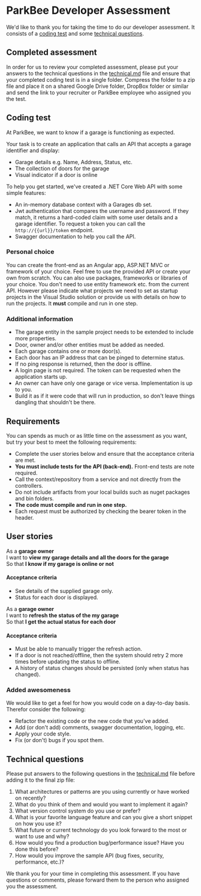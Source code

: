 # ParkBee Developer Assessment

We'd like to thank you for taking the time to do our developer assessment. It consists of a [coding test](#coding-test) and some [technical questions](#technical-questions).

## Completed assessment

In order for us to review your completed assessment, please put your answers to the technical questions in the [technical.md](technical.md) file and ensure that your completed coding test is in a single folder. Compress the folder to a zip file and place it on a shared Google Drive folder, DropBox folder or similar and send the link to your recruiter or ParkBee employee who assigned you the test.

## Coding test

At ParkBee, we want to know if a garage is functioning as expected.

Your task is to create an application that calls an API that accepts a garage identifier and display:

* Garage details e.g. Name, Address, Status, etc.
* The collection of doors for the garage
* Visual indicator if a door is online

To help you get started, we've created a .NET Core Web API with some simple features:

* An in-memory database context with a Garages db set.
* Jwt authentication that compares the username and password. If they match, it returns a hard-coded claim with some user details and a garage identifier. To request a token you can call the `http://{{url}}/token` endpoint.
* Swagger documentation to help you call the API.

### Personal choice

You can create the front-end as an Angular app, ASP.NET MVC or framework of your choice. Feel free to use the provided API or create your own from scratch. You can also use packages, frameworks or libraries of your choice. You don't need to use entity framework etc. from the current API.
However please indicate what projects we need to set as startup projects in the Visual Studio solution or provide us with details on how to run the projects. It **must** compile and run in one step.

### Additional information

* The garage entity in the sample project needs to be extended to include more properties.
* Door, owner and/or other entities must be added as needed.
* Each garage contains one or more door(s).
* Each door has an IP address that can be pinged to determine status.
* If no ping response is returned, then the door is offline.
* A login page is not required. The token can be requested when the application starts up.
* An owner can have only one garage or vice versa. Implementation is up to you.
* Build it as if it were code that will run in production, so don't leave things dangling that shouldn't be there.

## Requirements

You can spends as much or as little time on the assessment as you want, but try your best to meet the following requirements:

* Complete the user stories below and ensure that the acceptance criteria are met.
* **You must include tests for the API (back-end).** Front-end tests are note required.
* Call the context/repository from a service and not directly from the controllers.
* Do not include artifacts from your local builds such as nuget packages and bin folders.
* **The code must compile and run in one step.**
* Each request must be authorized by checking the bearer token in the header.

## User stories

As a **garage owner**  
I want to **view my garage details and all the doors for the garage**  
So that **I know if my garage is online or not**  

#### Acceptance criteria

* See details of the supplied garage only.
* Status for each door is displayed.

As a **garage owner**  
I want to **refresh the status of the my garage**  
So that **I get the actual status for each door**

#### Acceptance criteria

* Must be able to manually trigger the refresh action.
* If a door is not reached/offline, then the system should retry 2 more times before updating the status to offline.
* A history of status changes should be persisted (only when status has changed).

### Added awesomeness

We would like to get a feel for how you would code on a day-to-day basis. Therefor consider the following:

* Refactor the existing code or the new code that you've added.
* Add (or don't add) comments, swagger documentation, logging, etc.
* Apply your code style.
* Fix (or don't) bugs if you spot them.

## Technical questions

Please put answers to the following questions in the [technical.md](technical.md) file before adding it to the final zip file:

1. What architectures or patterns are you using currently or have worked on recently?
2. What do you think of them and would you want to implement it again?
3. What version control system do you use or prefer?
4. What is your favorite language feature and can you give a short snippet on how you use it?
5. What future or current technology do you look forward to the most or want to use and why?
6. How would you find a production bug/performance issue? Have you done this before?
7. How would you improve the sample API (bug fixes, security, performance, etc.)?

We thank you for your time in completing this assessment. If you have questions or comments, please forward them to the person who assigned you the assessment.

